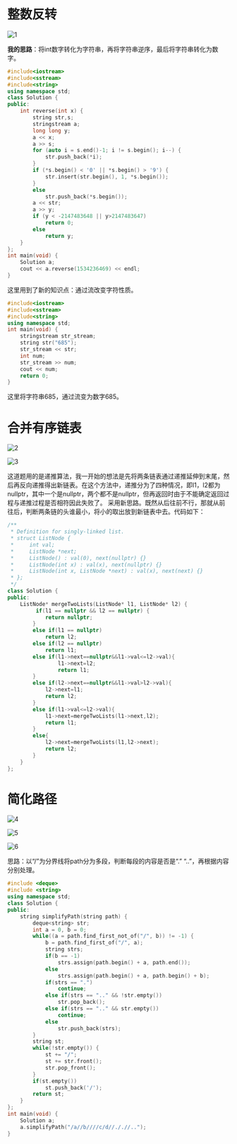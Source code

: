 # 整数反转

![1](https://github.com/user-attachments/assets/c7bc9880-721f-49f3-84f8-48aeff31906b)

**我的思路**：将int数字转化为字符串，再将字符串逆序，最后将字符串转化为数字。

```cpp
#include<iostream>
#include<sstream>
#include<string>
using namespace std;
class Solution {
public:
    int reverse(int x) {
        string str,s;
        stringstream a;
        long long y;
        a << x;
        a >> s;
        for (auto i = s.end()-1; i != s.begin(); i--) {
            str.push_back(*i);
        }
        if (*s.begin() < '0' || *s.begin() > '9') {
            str.insert(str.begin(), 1, *s.begin());
        }
        else
            str.push_back(*s.begin());
        a << str;
        a >> y;
        if (y < -2147483648 || y>2147483647)
            return 0;
        else
            return y;
    }
};
int main(void) {
    Solution a;
    cout << a.reverse(1534236469) << endl;
}
```

这里用到了新的知识点：通过流改变字符性质。

```cpp
#include<iostream>
#include<sstream>
#include<string>
using namespace std;
int main(void) {
	stringstream str_stream;
	string str("685");
	str_stream << str;
	int num;
	str_stream >> num;
	cout << num;
	return 0;
}
```

这里将字符串685，通过流变为数字685。

# 合并有序链表

![2](https://github.com/user-attachments/assets/84354d9a-8de3-4afb-a771-3327d843dd90)

![3](https://github.com/user-attachments/assets/0b5d95a2-de2f-460c-9085-61a22a767c68)

这道题用的是递推算法，我一开始的想法是先将两条链表通过递推延伸到末尾，然后再反向递推得出新链表。在这个方法中，递推分为了四种情况，即l1，l2都为nullptr，其中一个是nullptr，两个都不是nullptr，但再返回时由于不能确定返回过程与递推过程是否相符因此失败了。
采用新思路。既然从后往前不行，那就从前往后，判断两条链的头谁最小，将小的取出放到新链表中去。代码如下：

```cpp
/**
 * Definition for singly-linked list.
 * struct ListNode {
 *     int val;
 *     ListNode *next;
 *     ListNode() : val(0), next(nullptr) {}
 *     ListNode(int x) : val(x), next(nullptr) {}
 *     ListNode(int x, ListNode *next) : val(x), next(next) {}
 * };
 */
class Solution {
public:
    ListNode* mergeTwoLists(ListNode* l1, ListNode* l2) {
         if(l1 == nullptr && l2 == nullptr) {
            return nullptr;
        }
        else if(l1 == nullptr)
            return l2;
        else if(l2 == nullptr)
            return l1;
        else if(l1->next==nullptr&&l1->val<=l2->val){
                l1->next=l2;
                return l1;
        }
        else if(l2->next==nullptr&&l1->val>l2->val){
            l2->next=l1;
            return l2;
        }
        else if(l1->val<=l2->val){
            l1->next=mergeTwoLists(l1->next,l2);
            return l1;
        }
        else{
            l2->next=mergeTwoLists(l1,l2->next);
            return l2;
        }
    }
};
```

# 简化路径

![4](https://github.com/user-attachments/assets/9ba12add-904b-413a-915f-dfec101c0b62)

![5](https://github.com/user-attachments/assets/a6d43a0e-b5bd-45b4-91a1-a3a1f8a19d78)

![6](https://github.com/user-attachments/assets/13805aaa-74b1-4c7e-8240-063ff4bfdbc3)

思路：以“/”为分界线将path分为多段，判断每段的内容是否是“.” “..”，再根据内容分别处理。

```cpp
#include <deque>
#include <string>
using namespace std;
class Solution {
public:
    string simplifyPath(string path) {
        deque<string> str;
        int a = 0, b = 0;
        while((a = path.find_first_not_of("/", b)) != -1) {
            b = path.find_first_of("/", a);
            string strs;
            if(b == -1)
                strs.assign(path.begin() + a, path.end());
            else
                strs.assign(path.begin() + a, path.begin() + b);
            if(strs == ".")
                continue;
            else if(strs == ".." && !str.empty())
                str.pop_back();
            else if(strs == ".." && str.empty())
                continue;
            else
                str.push_back(strs);
        }
        string st;
        while(!str.empty()) {
            st += "/";
            st += str.front();
            str.pop_front();
        }
        if(st.empty())
            st.push_back('/');
        return st;
    }
};
int main(void) {
    Solution a;
    a.simplifyPath("/a//b////c/d//././/..");
}
```